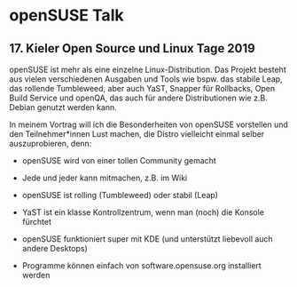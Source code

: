 # openSUSE Talk

## 17. Kieler Open Source und Linux Tage 2019

openSUSE ist mehr als eine einzelne Linux-Distribution. Das Projekt besteht aus vielen verschiedenen Ausgaben und Tools wie bspw. das stabile Leap, das rollende Tumbleweed, aber auch YaST, Snapper für Rollbacks, Open Build Service und openQA, das auch für andere Distributionen wie z.B. Debian genutzt werden kann.

In meinem Vortrag will ich die Besonderheiten von openSUSE vorstellen und den Teilnehmer*innen Lust machen, die Distro vielleicht einmal selber auszuprobieren, denn:


* openSUSE wird von einer tollen Community gemacht

* Jede und jeder kann mitmachen, z.B. im Wiki

* openSUSE ist rolling (Tumbleweed) oder stabil (Leap)

* YaST ist ein klasse Kontrollzentrum, wenn man (noch) die Konsole fürchtet

* openSUSE funktioniert super mit KDE (und unterstützt liebevoll auch andere Desktops)

* Programme können einfach von software.opensuse.org installiert werden
    
